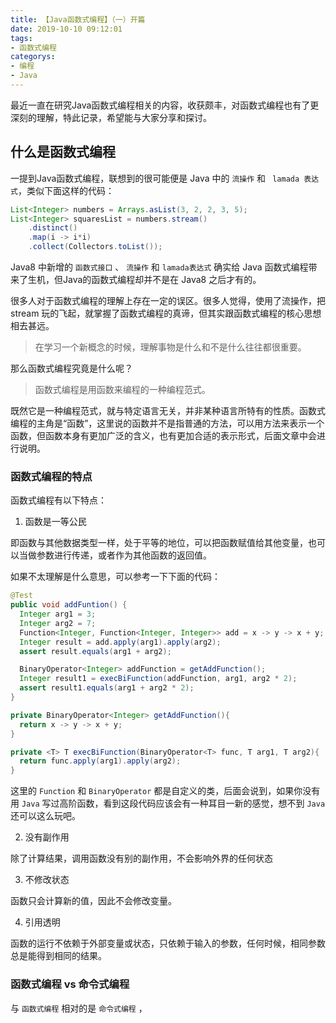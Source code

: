 ```yaml
---
title: 【Java函数式编程】（一）开篇
date: 2019-10-10 09:12:01
tags: 
- 函数式编程
categorys:
- 编程
- Java
---
```


最近一直在研究Java函数式编程相关的内容，收获颇丰，对函数式编程也有了更深刻的理解，特此记录，希望能与大家分享和探讨。

## 什么是函数式编程

一提到Java函数式编程，联想到的很可能便是 Java 中的 `流操作` 和 ` lamada 表达式`，类似下面这样的代码：

```java
List<Integer> numbers = Arrays.asList(3, 2, 2, 3, 5);
List<Integer> squaresList = numbers.stream()
    .distinct()
    .map(i -> i*i)
    .collect(Collectors.toList());
```

Java8 中新增的 `函数式接口` 、 `流操作` 和 `lamada表达式` 确实给 Java 函数式编程带来了生机，但Java的函数式编程却并不是在 Java8 之后才有的。

很多人对于函数式编程的理解上存在一定的误区。很多人觉得，使用了流操作，把 stream 玩的飞起，就掌握了函数式编程的真谛，但其实跟函数式编程的核心思想相去甚远。

>  在学习一个新概念的时候，理解事物是什么和不是什么往往都很重要。

那么函数式编程究竟是什么呢？

> 函数式编程是用函数来编程的一种编程范式。

既然它是一种编程范式，就与特定语言无关，并非某种语言所特有的性质。函数式编程的主角是“函数”，这里说的函数并不是指普通的方法，可以用方法来表示一个函数，但函数本身有更加广泛的含义，也有更加合适的表示形式，后面文章中会进行说明。

### 函数式编程的特点

函数式编程有以下特点：

1. 函数是一等公民

即函数与其他数据类型一样，处于平等的地位，可以把函数赋值给其他变量，也可以当做参数进行传递，或者作为其他函数的返回值。

如果不太理解是什么意思，可以参考一下下面的代码：

```java
@Test
public void addFuntion() {
  Integer arg1 = 3;
  Integer arg2 = 7;
  Function<Integer, Function<Integer, Integer>> add = x -> y -> x + y;
  Integer result = add.apply(arg1).apply(arg2);
  assert result.equals(arg1 + arg2);

  BinaryOperator<Integer> addFunction = getAddFunction();
  Integer result1 = execBiFunction(addFunction, arg1, arg2 * 2);
  assert result1.equals(arg1 + arg2 * 2);
}

private BinaryOperator<Integer> getAddFunction(){
  return x -> y -> x + y;
}

private <T> T execBiFunction(BinaryOperator<T> func, T arg1, T arg2){
  return func.apply(arg1).apply(arg2);
}
```

这里的 `Function` 和 `BinaryOperator` 都是自定义的类，后面会说到，如果你没有用 `Java` 写过高阶函数，看到这段代码应该会有一种耳目一新的感觉，想不到 `Java` 还可以这么玩吧。 

2. 没有副作用

除了计算结果，调用函数没有别的副作用，不会影响外界的任何状态

3. 不修改状态

函数只会计算新的值，因此不会修改变量。

4. 引用透明

函数的运行不依赖于外部变量或状态，只依赖于输入的参数，任何时候，相同参数总是能得到相同的结果。

### 函数式编程 vs 命令式编程

与 `函数式编程` 相对的是 `命令式编程` ，



